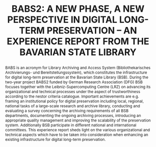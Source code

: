 ---
abstract: 'BABS is an acronym for Library Archiving and Access System (Bibliothekarisches
  Archivierungs- und Bereitstellungssystem), which constitutes the infrastructure
  for digital long-term preservation at the Bavarian State Library (BSB). During the
  two-year project BABS2 funded by German Research Association (DFG) BSB focuses together
  with the Leibniz-Supercomputing Centre (LRZ) on advancing its organizational and
  technical processes under the aspect of trustworthiness according to the nestor
  criteria catalogue. Important achievements are e.g. framing an institutional policy
  for digital preservation including local, regional, national tasks of a large-scale
  research and archive library, conducting and evaluating a survey concerning the
  archiving requirements of all BSB departments, documenting the ongoing archiving
  processes, introducing an appropriate quality management and improving the scalability
  of the preservation system. Additionally BSB participate in different national and
  international committees.

  This experience report sheds light on the various organizational and technical aspects
  which have to be taken into consideration when enhancing an existing infrastructure
  for digital long-term preservation.'
creators:
- Beinert, Tobias
- Kugler, Anna
- Brantl, Markus
date: null
document_url: https://services.phaidra.univie.ac.at/api/object/o:185325/download
grand_parent: iPRES
institutions: []
keywords: []
landing_page_url: https://phaidra.univie.ac.at/o:185325
language: eng
layout: publication
license: GPLv3
notes_url: null
parent: iPRES 2010
presentation_url: null
publication_type: paper
size: 181245
source_name: iPRES
title: 'BABS2: A NEW PHASE, A NEW PERSPECTIVE IN DIGITAL LONG-TERM PRESERVATION –
  AN EXPERIENCE REPORT FROM THE BAVARIAN STATE LIBRARY'
year: 2010
---